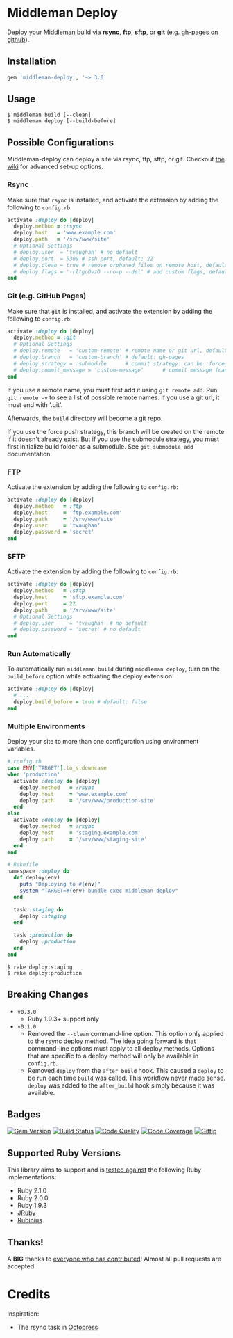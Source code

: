 # Middleman Deploy

Deploy your [Middleman](http://middlemanapp.com/) build via **rsync**, **ftp**, **sftp**, or **git** (e.g. [gh-pages on github](https://help.github.com/articles/creating-project-pages-manually)).

## Installation

```ruby
gem 'middleman-deploy', '~> 3.0'
```

## Usage

```
$ middleman build [--clean]
$ middleman deploy [--build-before]
```

## Possible Configurations

Middleman-deploy can deploy a site via rsync, ftp, sftp, or git. Checkout [the wiki](https://github.com/tvaughan/middleman-deploy/wiki/_pages) for advanced set-up options.

### Rsync

Make sure that `rsync` is installed, and activate the extension by adding the
following to `config.rb`:

```ruby
activate :deploy do |deploy|
  deploy.method = :rsync
  deploy.host   = 'www.example.com'
  deploy.path   = '/srv/www/site'
  # Optional Settings
  # deploy.user  = 'tvaughan' # no default
  # deploy.port  = 5309 # ssh port, default: 22
  # deploy.clean = true # remove orphaned files on remote host, default: false
  # deploy.flags = '-rltgoDvzO --no-p --del' # add custom flags, default: -avz
end
```

### Git (e.g. GitHub Pages)

Make sure that `git` is installed, and activate the extension by adding the
following to `config.rb`:

```ruby
activate :deploy do |deploy|
  deploy.method = :git
  # Optional Settings
  # deploy.remote   = 'custom-remote' # remote name or git url, default: origin
  # deploy.branch   = 'custom-branch' # default: gh-pages
  # deploy.strategy = :submodule      # commit strategy: can be :force_push or :submodule, default: :force_push
  # deploy.commit_message = 'custom-message'      # commit message (can be empty), default: Automated commit at `timestamp` by middleman-deploy `version`
end
```

If you use a remote name, you must first add it using `git remote add`. Run
`git remote -v` to see a list of possible remote names. If you use a git url,
it must end with '.git'.

Afterwards, the `build` directory will become a git repo.

If you use the force push strategy, this branch will be created on the remote if
it doesn't already exist.
But if you use the submodule strategy, you must first initialize build folder as
a submodule. See `git submodule add` documentation.

### FTP

Activate the extension by adding the following to `config.rb`:

```ruby
activate :deploy do |deploy|
  deploy.method   = :ftp
  deploy.host     = 'ftp.example.com'
  deploy.path     = '/srv/www/site'
  deploy.user     = 'tvaughan'
  deploy.password = 'secret'
end
```

### SFTP

Activate the extension by adding the following to `config.rb`:

```ruby
activate :deploy do |deploy|
  deploy.method   = :sftp
  deploy.host     = 'sftp.example.com'
  deploy.port     = 22
  deploy.path     = '/srv/www/site'
  # Optional Settings
  # deploy.user     = 'tvaughan' # no default
  # deploy.password = 'secret' # no default
end
```

### Run Automatically

To automatically run `middleman build` during `middleman deploy`, turn on the
`build_before` option while activating the deploy extension:

```ruby
activate :deploy do |deploy|
  # ...
  deploy.build_before = true # default: false
end
```

### Multiple Environments

Deploy your site to more than one configuration using environment variables.

```ruby
# config.rb
case ENV['TARGET'].to_s.downcase
when 'production'
  activate :deploy do |deploy|
    deploy.method   = :rsync
    deploy.host     = 'www.example.com'
    deploy.path     = '/srv/www/production-site'
  end
else
  activate :deploy do |deploy|
    deploy.method   = :rsync
    deploy.host     = 'staging.example.com'
    deploy.path     = '/srv/www/staging-site'
  end
end
```

```ruby
# Rakefile
namespace :deploy do
  def deploy(env)
    puts "Deploying to #{env}"
    system "TARGET=#{env} bundle exec middleman deploy"
  end

  task :staging do
    deploy :staging
  end

  task :production do
    deploy :production
  end
end
```

```
$ rake deploy:staging
$ rake deploy:production
```

## Breaking Changes

* `v0.3.0`
    - Ruby 1.9.3+ support only
* `v0.1.0`
    - Removed the `--clean` command-line option. This option only applied to
      the rsync deploy method. The idea going forward is that command-line
      options must apply to all deploy methods. Options that are specific to a
      deploy method will only be available in `config.rb`.
    - Removed `deploy` from the `after_build` hook. This caused a `deploy` to
      be run each time `build` was called. This workflow never made
      sense. `deploy` was added to the `after_build` hook simply because it
      was available.

## Badges

[![Gem Version](http://img.shields.io/gem/v/middleman-deploy.svg)][gem]
[![Build Status](http://img.shields.io/travis/karlfreeman/middleman-deploy.svg)][travis]
[![Code Quality](http://img.shields.io/codeclimate/github/karlfreeman/middleman-deploy.svg)][codeclimate]
[![Code Coverage](http://img.shields.io/codeclimate/coverage/github/karlfreeman/middleman-deploy.svg)][codeclimate]
[![Gittip](http://img.shields.io/gittip/karlfreeman.svg)][gittip]

## Supported Ruby Versions

This library aims to support and is [tested against][travis] the following Ruby
implementations:

- Ruby 2.1.0
- Ruby 2.0.0
- Ruby 1.9.3
- [JRuby][jruby]
- [Rubinius][rubinius]

## Thanks!

A **BIG** thanks to [everyone who has contributed](https://github.com/tvaughan/middleman-deploy/graphs/contributors)! Almost all pull requests are accepted.

# Credits

Inspiration:

- The rsync task in [Octopress](https://github.com/imathis/octopress)

[gem]: https://rubygems.org/gems/middleman-deploy
[travis]: http://travis-ci.org/karlfreeman/middleman-deploy
[codeclimate]: https://codeclimate.com/github/karlfreeman/middleman-deploy
[gittip]: https://www.gittip.com/karlfreeman
[jruby]: http://www.jruby.org
[rubinius]: http://rubini.us
